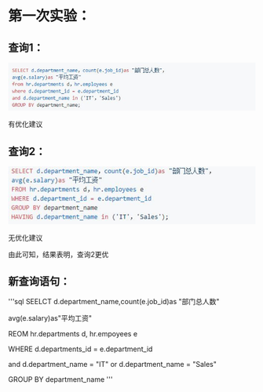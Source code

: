 # 第一次实验：
## 查询1：

![image](https://github.com/wk-king/Oracle/blob/master/1.PNG)

有优化建议

## 查询2：

![image](https://github.com/wk-king/Oracle/blob/master/2.PNG)

无优化建议

由此可知，结果表明，查询2更优

## 新查询语句：
'''sql
SEELCT d.department_name,count(e.job_id)as "部门总人数"

avg(e.salary)as"平均工资"

REOM hr.departments d, hr.empoyees e

WHERE d.departments_id = e.department_id

and d.department_name = "IT" or d.department_name = "Sales"

GROUP BY department_name
'''

